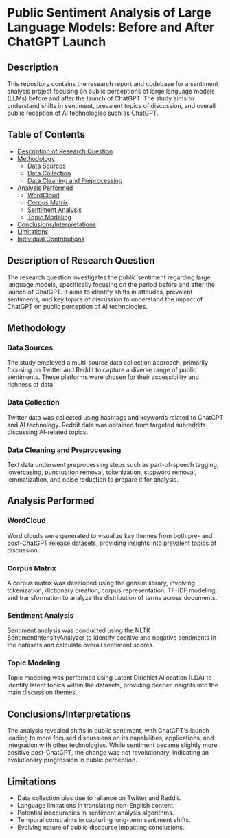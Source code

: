 # Public Sentiment Analysis of Large Language Models: Before and After ChatGPT Launch

## Description

This repository contains the research report and codebase for a sentiment analysis project focusing on public perceptions of large language models (LLMs) before and after the launch of ChatGPT. The study aims to understand shifts in sentiment, prevalent topics of discussion, and overall public reception of AI technologies such as ChatGPT.

## Table of Contents

- [Description of Research Question](#description-of-research-question)
- [Methodology](#methodology)
  - [Data Sources](#data-sources)
  - [Data Collection](#data-collection)
  - [Data Cleaning and Preprocessing](#data-cleaning-and-preprocessing)
- [Analysis Performed](#analysis-performed)
  - [WordCloud](#wordcloud)
  - [Corpus Matrix](#corpus-matrix)
  - [Sentiment Analysis](#sentiment-analysis)
  - [Topic Modeling](#topic-modeling)
- [Conclusions/Interpretations](#conclusionsinterpretations)
- [Limitations](#limitations)
- [Individual Contributions](#individual-contributions)

## Description of Research Question

The research question investigates the public sentiment regarding large language models, specifically focusing on the period before and after the launch of ChatGPT. It aims to identify shifts in attitudes, prevalent sentiments, and key topics of discussion to understand the impact of ChatGPT on public perception of AI technologies.

## Methodology

### Data Sources

The study employed a multi-source data collection approach, primarily focusing on Twitter and Reddit to capture a diverse range of public sentiments. These platforms were chosen for their accessibility and richness of data.

### Data Collection

Twitter data was collected using hashtags and keywords related to ChatGPT and AI technology. Reddit data was obtained from targeted subreddits discussing AI-related topics.

### Data Cleaning and Preprocessing

Text data underwent preprocessing steps such as part-of-speech tagging, lowercasing, punctuation removal, tokenization, stopword removal, lemmatization, and noise reduction to prepare it for analysis.

## Analysis Performed

### WordCloud

Word clouds were generated to visualize key themes from both pre- and post-ChatGPT release datasets, providing insights into prevalent topics of discussion.

### Corpus Matrix

A corpus matrix was developed using the gensim library, involving tokenization, dictionary creation, corpus representation, TF-IDF modeling, and transformation to analyze the distribution of terms across documents.

### Sentiment Analysis

Sentiment analysis was conducted using the NLTK SentimentIntensityAnalyzer to identify positive and negative sentiments in the datasets and calculate overall sentiment scores.

### Topic Modeling

Topic modeling was performed using Latent Dirichlet Allocation (LDA) to identify latent topics within the datasets, providing deeper insights into the main discussion themes.

## Conclusions/Interpretations

The analysis revealed shifts in public sentiment, with ChatGPT's launch leading to more focused discussions on its capabilities, applications, and integration with other technologies. While sentiment became slightly more positive post-ChatGPT, the change was not revolutionary, indicating an evolutionary progression in public perception.

## Limitations

- Data collection bias due to reliance on Twitter and Reddit.
- Language limitations in translating non-English content.
- Potential inaccuracies in sentiment analysis algorithms.
- Temporal constraints in capturing long-term sentiment shifts.
- Evolving nature of public discourse impacting conclusions.
